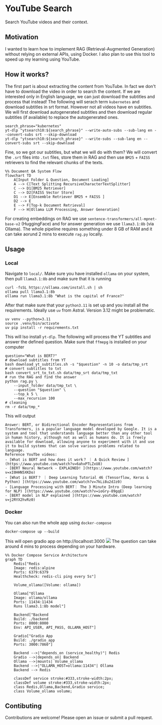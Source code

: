 # YouTube Search
Search YouTube videos and their context.

## Motivation
I wanted to learn how to implement RAG (Retrieval-Augmented Generation) without relying on external APIs, using Docker. I also plan to use this tool to speed up my learning using YouTube.

## How it works?

The first part is about extracting the content from YouTube. In fact we don't have to download the video in order to search the content. If we are interested only in English language, we can just download the subtitles and process that instead! The following will serach term `kubernetes` and download subtitles in srt format. However not all videos have en subtitles. We will first download autogenerated subtitles and then download regular subtitles (if available) to replace the autogenerated ones.
```
search_phrase="kubernetes"
yt-dlp "ytsearch10:${search_phrase}" --write-auto-subs --sub-lang en --convert-subs srt --skip-download
yt-dlp "ytsearch10:${search_phrase}" --write-subs --sub-lang en --convert-subs srt --skip-download
```
Fine, so we got our subtitles, but what we will do with them? We will convert the `.srt` files into `.txt` files, store them in RAG and then use `BM25` + `FAISS` retrievers to find the relevant chunks of the texts. 
```mermaid
%% Document QA System Flow
flowchart TD
    A[Input Folder & Question, Document Loading]
    A --> C[Text Splitting RecursiveCharacterTextSplitter]
    C --> D1[BM25 Retriever]
    C --> D2[FAISS Vector Store]
    D1 --> E[Ensemble Retriever BM25 + FAISS ]
    D2 --> E
    E --> F[Top-k Document Retrieval]
    F --> H[Ollama LLM Processing, Answer Generation]
```
For creating embeddings on RAG we use `sentence-transformers/all-mpnet-base-v2` (HuggingFace) and for answer generation we use `llama3.1:8b` (via Ollama). The whole pipeline requires something under 8 GB of RAM and it can take aorund 2 mins to execute `rag.py` locally.

## Usage
### Local 
Navigate to `local/`. Make sure you have installed `ollama` on your system, then pull `llama3.1:8b` and make sure that it is running
```shell
curl -fsSL https://ollama.com/install.sh | sh
ollama pull llama3.1:8b
ollama run llama3.1:8b "What is the capital of France?"
```

After that make sure that your `python3.11` is set up and you install all the requirements. Ideally use `uv` from Astral. Version 3.12 might be problematic.
```shell
uv venv --python=3.11
source .venv/bin/activate
uv pip install -r requirements.txt
```
This will lso install `yt-dlp`. The following will process the YT subtitles and answer the defined question. Make sure that `ffmepg` is installed on your computer
```shell
question="What is BERT?"
# download subtitles from YT
bash download_yt_subtitles.sh -s "$question" -n 10 -o data/tmp_srt
# convert subtitles to txt
bash convert_srt_to_txt.sh data/tmp_srt data/tmp_txt
# run the RAG and find the answer
python rag.py \
    --input_folder data/tmp_txt \
    --question "$question" \
    --top_k 5 \
    --max_recursion 100
# cleaning
rm -r data/tmp_*
```
This will output
```Question: What is BERT?
Answer: BERT, or Bidirectional Encoder Representations from Transformers, is a popular language model developed by Google. It is a system and tool that understands language better than any other tool in human history, although not as well as humans do. It is freely available for download, allowing anyone to experiment with it and use it to build systems that can solve various problems related to language.
Reference YouTbe videos:
- [What is BERT and how does it work？ ｜ A Quick Review ](https://www.youtube.com/watch?v=6ahxPTLZxU8)
- [BERT Neural Network - EXPLAINED! ](https://www.youtube.com/watch?v=xI0HHN5XKDo)
- [What is BERT？ ｜ Deep Learning Tutorial 46 (Tensorflow, Keras & Python) ](https://www.youtube.com/watch?v=7kLi8u2dJz0)
- [Language Processing with BERT： The 3 Minute Intro (Deep learning for NLP) ](https://www.youtube.com/watch?v=ioGry-89gqE)
- [BERT model in NLP explained ](https://www.youtube.com/watch?v=j2RYX2hvRz0)
```

### Docker
You can also run the whole app using `docker-compose`
```shell
docker-compose up --build 
```
This will open gradio app on http://localhost:3000
![](https://i.imgur.com/rMCLXT9.png)
The question can take around 4 mins to process depending on your hardware.

```mermaid
%% Docker Compose Service Architecture
graph TD
    Redis["Redis
    Image: redis:alpine
    Ports: 6379:6379
    Healthcheck: redis-cli ping every 5s"]
    
    Volume_ollama([Volume: ollama])
    
    Ollama["Ollama
    Image: ollama/ollama
    Ports: 11434:11434
    Runs llama3.1:8b model"]
    
    Backend["Backend
    Build: ./backend
    Ports: 8000:8000
    Env: API_USER, API_PASS, OLLAMA_HOST"]
    
    Gradio["Gradio App
    Build: ./gradio_app
    Ports: 3000:7860"]
    
    Backend -->|"depends_on (service_healthy)"| Redis
    Gradio -->|depends_on| Backend
    Ollama -->|mounts| Volume_ollama
    Backend -->|"OLLAMA_HOST=ollama:11434"| Ollama
    Backend --> Redis

    classDef service stroke:#333,stroke-width:2px;
    classDef volume stroke:#333,stroke-width:2px;
    class Redis,Ollama,Backend,Gradio service;
    class Volume_ollama volume;
```

## Contibuting
Contributions are welcome! Please open an issue or submit a pull request.
